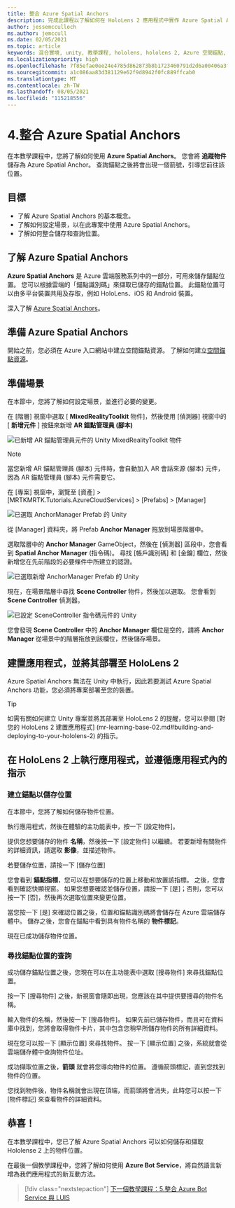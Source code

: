 ```yaml
---
title: 整合 Azure Spatial Anchors
description: 完成此課程以了解如何在 HoloLens 2 應用程式中實作 Azure Spatial Anchors。
author: jessemcculloch
ms.author: jemccull
ms.date: 02/05/2021
ms.topic: article
keywords: 混合實境, unity, 教學課程, hololens, hololens 2, Azure 空間錨點, azure 雲端服務, azure 自訂視覺, Windows 10
ms.localizationpriority: high
ms.openlocfilehash: 7f85efae0ee24e4785d862873b8b1723460791d2d6a00406a3fd81f465c6faa7
ms.sourcegitcommit: a1c086aa83d381129e62f9d8942f0fc889ffcab0
ms.translationtype: MT
ms.contentlocale: zh-TW
ms.lasthandoff: 08/05/2021
ms.locfileid: "115218556"
---
```

# <a name="4-integrating-azure-spatial-anchors"></a>4.整合 Azure Spatial Anchors

在本教學課程中，您將了解如何使用 **Azure Spatial Anchors**。 您會將 **追蹤物件** 儲存為 Azure Spatial Anchor。 查詢錨點之後將會出現一個箭號，引導您前往該位置。

## <a name="objectives"></a>目標

* 了解 Azure Spatial Anchors 的基本概念。
* 了解如何設定場景，以在此專案中使用 Azure Spatial Anchors。
* 了解如何整合儲存和查詢位置。

## <a name="understanding-azure-spatial-anchors"></a>了解 Azure Spatial Anchors

 **Azure Spatial Anchors** 是 Azure 雲端服務系列中的一部分，可用來儲存錨點位置。 您可以根據雲端的「錨點識別碼」來擷取已儲存的錨點位置。 此錨點位置可以由多平台裝置共用及存取，例如 HoloLens、iOS 和 Android 裝置。

深入了解 [Azure Spatial Anchors](/azure/spatial-anchors/overview)。

## <a name="preparing-azure-spatial-anchors"></a>準備 Azure Spatial Anchors

開始之前，您必須在 Azure 入口網站中建立空間錨點資源。
了解如何建立[空間錨點資源](/azure/spatial-anchors/quickstarts/get-started-hololens#create-a-spatial-anchors-resource)。

## <a name="preparing-the-scene"></a>準備場景

在本節中，您將了解如何設定場景，並進行必要的變更。

在 [階層] 視窗中選取 [ **MixedRealityToolkit** 物件]，然後使用 [偵測器] 視窗中的 [ **新增元件** ] 按鈕來新增 **AR 錨點管理員 (腳本)**

![已新增 AR 錨點管理員元件的 Unity MixedRealityToolkit 物件 ](images/mr-learning-azure/tutorial4-section1-step1-1.png)

> [!NOTE]
> 當您新增 AR 錨點管理員 (腳本) 元件時，會自動加入 AR 會話來源 (腳本) 元件，因為 AR 錨點管理員 (腳本) 元件需要它。

在 [專案] 視窗中，瀏覽至 [資產] > [MRTKMRTK.Tutorials.AzureCloudServices] > [Prefabs] > [Manager]

![已選取 AnchorManager Prefab 的 Unity](images/mr-learning-azure/tutorial4-section1-step1-2.png)

從 [Manager] 資料夾，將 Prefab **Anchor Manager** 拖放到場景階層中。

選取階層中的 **Anchor Manager** GameObject，然後在 [偵測器] 區段中，您會看到 **Spatial Anchor Manager** (指令碼)。 尋找 [帳戶識別碼] 和 [金鑰] 欄位，然後新增您在先前階段的必要條件中所建立的認證。

![已選取新增 AnchorManager Prefab 的 Unity](images/mr-learning-azure/tutorial4-section1-step2-1.png)

現在，在場景階層中尋找 **Scene Controller** 物件，然後加以選取。 您會看到 **Scene Controller** 偵測器。

![已設定 SceneController 指令碼元件的 Unity](images/mr-learning-azure/tutorial4-section1-step3-1.png)

您會發現 **Scene Controller** 中的 **Anchor Manager** 欄位是空的，請將 **Anchor Manager** 從場景中的階層拖放到該欄位，然後儲存場景。

## <a name="build-and-deploy-the-app-to-your-hololens-2"></a>建置應用程式，並將其部署至 HoloLens 2

Azure Spatial Anchors 無法在 Unity 中執行，因此若要測試 Azure Spatial Anchors 功能，您必須將專案部署至您的裝置。

> [!TIP]
> 如需有關如何建立 Unity 專案並將其部署至 HoloLens 2 的提醒，您可以參閱 [對您的 HoloLens 2 建置應用程式] (mr-learning-base-02.md#building-and-deploying-to-your-hololens-2) 的指示。

## <a name="run-the-app-on-your-hololens-2-and-follow-the-in-app-instructions"></a>在 HoloLens 2 上執行應用程式，並遵循應用程式內的指示

### <a name="create-an-anchor-to-store-a-location"></a>建立錨點以儲存位置

在本節中，您將了解如何儲存物件位置。

執行應用程式，然後在體驗的主功能表中，按一下 [設定物件]。

提供您想要儲存的物件 **名稱**，然後按一下 [設定物件] 以繼續。 若要新增有關物件的詳細資訊，請選取 **影像**，並描述物件。

若要儲存位置，請按一下 [儲存位置]

您會看到 **錨點指標**，您可以在想要儲存的位置上移動和放置該指標。 之後，您會看到確認快顯視窗。 如果您想要確認並儲存位置，請按一下 [是]；否則，您可以按一下 [否]，然後再次選取位置來變更位置。

當您按一下 [是] 來確認位置之後，位置和錨點識別碼將會儲存在 Azure 雲端儲存體中。 儲存之後，您會在錨點中看到具有物件名稱的 **物件標記**。

現在已成功儲存物件位置。

### <a name="query-for-finding-an-anchor-location"></a>尋找錨點位置的查詢

成功儲存錨點位置之後，您現在可以在主功能表中選取 [搜尋物件] 來尋找錨點位置。

按一下 [搜尋物件] 之後，新視窗會隨即出現，您應該在其中提供要搜尋的物件名稱。

輸入物件的名稱，然後按一下 [搜尋物件]。 如果先前已儲存物件，而且可在資料庫中找到，您將會取得物件卡片，其中包含您稍早所儲存物件的所有詳細資料。

現在您可以按一下 [顯示位置] 來尋找物件。 按一下 [顯示位置] 之後，系統就會從雲端儲存體中查詢物件位址。

成功擷取位置之後，**箭頭** 就會將您導向物件的位置。 遵循箭頭標記，直到您找到物件的位置。

您找到物件後，物件名稱就會出現在頂端，而箭頭將會消失，此時您可以按一下 [物件標記] 來查看物件的詳細資料。

## <a name="congratulations"></a>恭喜！

在本教學課程中，您已了解 Azure Spatial Anchors 可以如何儲存和擷取 Hololense 2 上的物件位置。

在最後一個教學課程中，您將了解如何使用 **Azure Bot Service**，將自然語言新增為我們應用程式的新互動方法。

> [!div class="nextstepaction"]
> [下一個教學課程：5.整合 Azure Bot Service 與 LUIS](mr-learning-azure-05.md)
